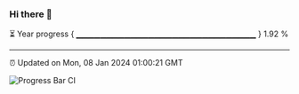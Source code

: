 ### Hi there 👋

⏳ Year progress { ▁▁▁▁▁▁▁▁▁▁▁▁▁▁▁▁▁▁▁▁▁▁▁▁▁▁▁▁▁▁ } 1.92 %

---

⏰ Updated on Mon, 08 Jan 2024 01:00:21 GMT

![Progress Bar CI](https://github.com/JuvenileQ/Progress-Bar-CI/workflows/main/badge.svg)
